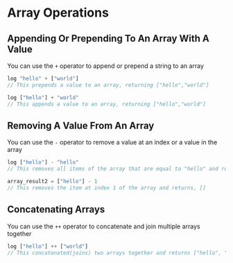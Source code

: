 # Array Operations

## Appending Or Prepending To An Array With A Value

You can use the `+` operator to append or prepend a string to an array

```javascript
log "hello" + ["world"]
// This prepends a value to an array, returning ["hello","world"]

log ["hello"] + "world"
// This appends a value to an array, returning ["hello","world"]
```

## Removing A Value From An Array

You can use the `-` operator to remove a value at an index or a value in the array

```javascript
log ["hello"] - "hello"
// This removes all items of the array that are equal to "hello" and returns, []

array_result2 = ["hello"] - 1
// This removes the item at index 1 of the array and returns, []
```

## Concatenating Arrays

You can use the `++` operator to concatenate and join multiple arrays together

```javascript
log ["hello"] ++ ["world"]
// This concatonated(joins) two arrays together and returns ["hello", "world"]
```
